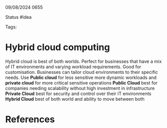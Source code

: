 09/08/2024 0655

Status #idea

Tags:

# Hybrid cloud computing

Hybrid cloud is best of both worlds.
Perfect for businesses that have a mix of IT environments and varying workload requirements.
Good for customisation. Businesses can tailor cloud environments to their specific needs.
Use **Public cloud** for less sensitive more dynamic workloads and **private cloud** for more critical sensitive operations
**Public Cloud** best for companies needing scalability without high investment in infrastructure
**Private Cloud** best for security and control over their IT environments
**Hybrid Cloud** best of both world and ability to move between both

# References
